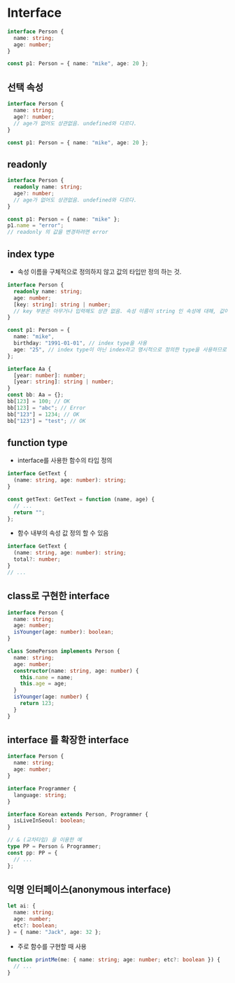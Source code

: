 # Interface

```typescript
interface Person {
  name: string;
  age: number;
}

const p1: Person = { name: "mike", age: 20 };
```

## 선택 속성

```typescript
interface Person {
  name: string;
  age?: number;
  // age가 없어도 상관없음. undefined와 다르다.
}

const p1: Person = { name: "mike", age: 20 };
```

## readonly

```typescript
interface Person {
  readonly name: string;
  age?: number;
  // age가 없어도 상관없음. undefined와 다르다.
}

const p1: Person = { name: "mike" };
p1.name = "error";
// readonly 의 값을 변경하려면 error
```

## index type

- 속성 이름을 구체적으로 정의하지 않고 값의 타입만 정의 하는 것.

```typescript
interface Person {
  readonly name: string;
  age: number;
  [key: string]: string | number;
  // key 부분은 아무거나 입력해도 상관 없음. 속성 이름이 string 인 속성에 대해, 값이 string 또는 number 라고 정의
}

const p1: Person = {
  name: "mike",
  birthday: "1991-01-01", // index type을 사용
  age: "25", // index type이 아닌 index라고 명시적으로 정의한 type을 사용하므로 Number가 적용되어 Error
};
```

```typescript
interface Aa {
  [year: number]: number;
  [year: string]: string | number;
}
const bb: Aa = {};
bb[123] = 100; // OK
bb[123] = "abc"; // Error
bb["123"] = 1234; // OK
bb["123"] = "test"; // OK
```

## function type

- interface를 사용한 함수의 타입 정의

```typescript
interface GetText {
  (name: string, age: number): string;
}

const getText: GetText = function (name, age) {
  // ...
  return "";
};
```

- 함수 내부의 속성 값 정의 할 수 있음

```typescript
interface GetText {
  (name: string, age: number): string;
  total?: number;
}
// ...
```

## class로 구현한 interface

```typescript
interface Person {
  name: string;
  age: number;
  isYounger(age: number): boolean;
}

class SomePerson implements Person {
  name: string;
  age: number;
  constructor(name: string, age: number) {
    this.name = name;
    this.age = age;
  }
  isYounger(age: number) {
    return 123;
  }
}
```

## interface 를 확장한 interface

```typescript
interface Person {
  name: string;
  age: number;
}

interface Programmer {
  language: string;
}

interface Korean extends Person, Programmer {
  isLiveInSeoul: boolean;
}

// & (교차타입) 을 이용한 예
type PP = Person & Programmer;
const pp: PP = {
  // ...
};
```

## 익명 인터페이스(anonymous interface)

```typescript
let ai: {
  name: string;
  age: number;
  etc?: boolean;
} = { name: "Jack", age: 32 };
```

- 주로 함수를 구현할 때 사용

```typescript
function printMe(me: { name: string; age: number; etc?: boolean }) {
  // ...
}
```
